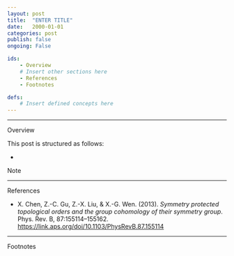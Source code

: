 ```yaml
---
layout: post
title:  "ENTER TITLE"
date:   2000-01-01
categories: post
publish: false
ongoing: False

ids:
    - Overview
    # Insert other sections here
    - References
    - Footnotes

defs:
    # Insert defined concepts here
---
```


<!-- ENTER INTRODUCTION -->

<hr id = "Overview">
<div class = "nav-block"><div class = "side">Overview</div></div>

This post is structured as follows:
* <!-- Insert post overview here -->

<div class = "note">
    <div class = "side">Note</div>
    <!-- Notes are constructed liked this. -->
</div>

<div class = "def" id = "ID" text = "Description">
    <!-- Concepts are defined using this construction. -->
</div>

<hr id = "References">
<div class = "nav-block"><div class = "side">References</div></div>

<!-- Use following convention -->
* X. Chen, Z.-C. Gu, Z.-X. Liu, & X.-G. Wen. (2013). <i>Symmetry protected topological orders
and the group cohomology of their symmetry group</i>. Phys. Rev. B, 87:155114&ndash;155162. <a href = "https://link.aps.org/doi/10.1103/PhysRevB.87.155114" target = "_blank" rel = "noopener">https://link.aps.org/doi/10.1103/PhysRevB.87.155114</a>

<hr id = "Footnotes">
<div class = "nav-block"><div class = "side">Footnotes</div></div>